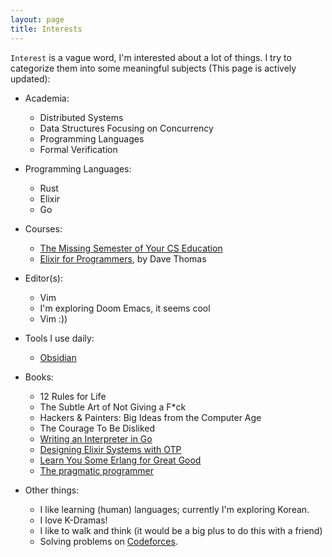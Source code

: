 ```yaml
---
layout: page
title: Interests
---
```


`Interest` is a vague word, I'm interested about a lot of things. I try to categorize them into some
meaningful subjects (This page is actively updated):

- Academia:
	- Distributed Systems
	- Data Structures Focusing on Concurrency
	- Programming Languages
	- Formal Verification
	


-  Programming Languages:
	- Rust
	- Elixir
	- Go



-  Courses:
	- [The Missing Semester of Your CS Education](https://missing.csail.mit.edu)
	- [Elixir for Programmers](https://codestool.coding-gnome.com/courses/elixir-for-programmers), by Dave Thomas



- Editor(s):
	- Vim
	- I'm exploring Doom Emacs, it seems cool
	- Vim :))



- Tools I use daily:
  - [Obsidian](https://obsidian.md)



- Books:
	- 12 Rules for Life
	- The Subtle Art of Not Giving a F\*ck
	- Hackers & Painters: Big Ideas from the Computer Age
	- The Courage To Be Disliked
	- [Writing an Interpreter in Go](https://interpreterbook.com)
	- [Designing Elixir Systems with OTP](https://pragprog.com/titles/jgotp/designing-elixir-systems-with-otp/)
	- [Learn You Some Erlang for Great Good](https://learnyousomeerlang.com)
	- [The pragmatic programmer](https://pragprog.com/titles/tpp20/the-pragmatic-programmer-20th-anniversary-edition/)




- Other things:
  - I like learning (human) languages; currently I'm exploring Korean.
  - I love K-Dramas!
  - I like to walk and think (it would be a big plus to do this with a friend)
  - Solving problems on [Codeforces](https://codeforces.com).
